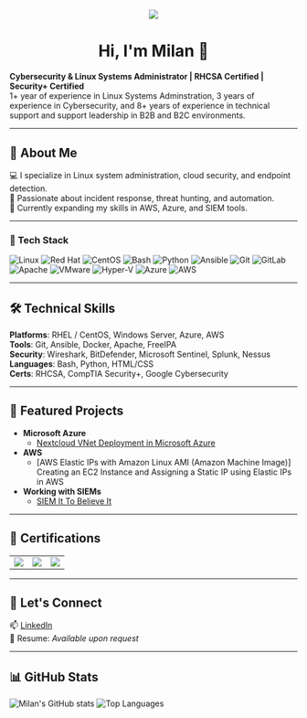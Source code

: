 <h1 align="center">
  <img src="https://readme-typing-svg.herokuapp.com?font=Fira+Code&pause=1000&color=00F7FF&center=true&width=535&lines=Hi+there!+I'm+Milan+Epps.;Linux+Systems+Admin+%7C+Cloud+Security;RHCSA+Certified+%7C+Security+Plus+Certified.;RHEL+%7C+Ansible+%7C+AWS+%7C+Python" />
</h1>

<h1 align="center">Hi, I'm Milan 👋</h1>

  <strong>Cybersecurity & Linux Systems Administrator | RHCSA Certified | Security+ Certified</strong><br>
  1+ year of experience in Linux Systems Adminstration, 3 years of experience in Cybersecurity, and 8+ years of experience in technical support and support leadership in B2B and B2C environments.
</p>

---

## 🧭 About Me

💻 I specialize in Linux system administration, cloud security, and endpoint detection.  
🔐 Passionate about incident response, threat hunting, and automation.  
🚀 Currently expanding my skills in AWS, Azure, and SIEM tools. 

---

### 🧰 Tech Stack

![Linux](https://img.shields.io/badge/Linux-FCC624?style=for-the-badge&logo=linux&logoColor=black)
![Red Hat](https://img.shields.io/badge/Red%20Hat-EE0000?style=for-the-badge&logo=redhat&logoColor=white)
![CentOS](https://img.shields.io/badge/CentOS-262577?style=for-the-badge&logo=centos&logoColor=white)
![Bash](https://img.shields.io/badge/Bash-121011?style=for-the-badge&logo=gnubash&logoColor=white)
![Python](https://img.shields.io/badge/Python-3776AB?style=for-the-badge&logo=python&logoColor=white)
![Ansible](https://img.shields.io/badge/Ansible-EE0000?style=for-the-badge&logo=ansible&logoColor=white)
![Git](https://img.shields.io/badge/Git-F05032?style=for-the-badge&logo=git&logoColor=white)
![GitLab](https://img.shields.io/badge/GitLab-FC6D26?style=for-the-badge&logo=gitlab&logoColor=white)
![Apache](https://img.shields.io/badge/Apache-D22128?style=for-the-badge&logo=apache&logoColor=white)
![VMware](https://img.shields.io/badge/VMware-607078?style=for-the-badge&logo=vmware&logoColor=white)
![Hyper-V](https://img.shields.io/badge/Hyper--V-0078D7?style=for-the-badge&logo=microsoft&logoColor=white)
![Azure](https://img.shields.io/badge/Azure-0078D4?style=for-the-badge&logo=microsoftazure&logoColor=white)
![AWS](https://img.shields.io/badge/AWS-232F3E?style=for-the-badge&logo=amazonaws&logoColor=white)


---

## 🛠️ Technical Skills

**Platforms**: RHEL / CentOS, Windows Server, Azure, AWS  
**Tools**: Git, Ansible, Docker, Apache, FreeIPA  
**Security**: Wireshark, BitDefender, Microsoft Sentinel, Splunk, Nessus  
**Languages**: Bash, Python, HTML/CSS  
**Certs**: RHCSA, CompTIA Security+, Google Cybersecurity 

---

## 🧪 Featured Projects

- <b>Microsoft Azure</b>
  - <a href="https://github.com/milanepps1/Azure-Web-Server-VM/tree/main"> Nextcloud VNet Deployment in Microsoft Azure</a>
- <b>AWS</b>
  - [AWS Elastic IPs with Amazon Linux AMI (Amazon Machine Image)] Creating an EC2 Instance and Assigning a Static IP using Elastic IPs in AWS
- <b>Working with SIEMs</b>
  - <a href="https://github.com/milanepps1/SIEM-It-To-Believe-It"> SIEM It To Believe It</a>



---

## 🧾 Certifications

<table>
  <tr>
    <td><img src="https://img.shields.io/badge/Red%20Hat-RHCSA-critical?logo=redhat&logoColor=white&style=for-the-badge"/></td>
    <td><img src="https://img.shields.io/badge/Google-Cybersecurity-blue?logo=google&logoColor=white&style=for-the-badge"/></td>
    <td><img src="https://img.shields.io/badge/CompTIA-Security%2B-red?logo=comptia&logoColor=white&style=for-the-badge"/></td>
  </tr>
</table>

---

## 📡 Let's Connect

📫 [LinkedIn](https://www.linkedin.com/in/milanepps/)  
💼 Resume: *Available upon request*

---


## 📊 GitHub Stats

![Milan's GitHub stats](https://github-readme-stats.vercel.app/api?username=milanepps1&show_icons=true&theme=github_dark&hide_border=true)
![Top Languages](https://github-readme-stats.vercel.app/api/top-langs/?username=milanepps1&layout=compact&theme=radical)

<!--
**milanepps1/milanepps1** is a ✨ _special_ ✨ repository because its `README.md` (this file) appears on your GitHub profile.

Here are some ideas to get you started:

- 🔭 I’m currently working on ...
- 🌱 I’m currently learning ...
- 👯 I’m looking to collaborate on ...
- 🤔 I’m looking for help with ...
- 💬 Ask me about ...
- 📫 How to reach me: ...
- ⚡ Fun fact: ...
-->






